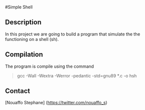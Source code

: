 #Simple Shell

## Description
In this project we are going to build a program that simulate the
the functioning on a shell (sh).

## Compilation
The program is compile using the command
> gcc -Wall -Wextra -Werror -pedantic -std=gnu89 *.c -o hsh

## Contact
[Nouaffo Stephane] (https://twitter.com/nouaffo_s)
